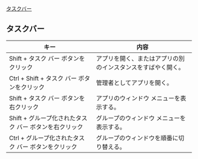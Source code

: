 [タスクバー](https://support.microsoft.com/ja-jp/help/12445/windows-keyboard-shortcuts) <br/>

## タスクバー

|キー|内容|
|---|---|
|Shift + タスク バー ボタンをクリック|アプリを開く、またはアプリの別のインスタンスをすばやく開く。|
|Ctrl + Shift + タスク バー ボタンをクリック|管理者としてアプリを開く。|
|Shift + タスク バー ボタンを右クリック|アプリのウィンドウ メニューを表示する。|
|Shift + グループ化されたタスク バー ボタンを右クリック|グループのウィンドウ メニューを表示する。|
|Ctrl + グループ化されたタスク バー ボタンをクリック|グループのウィンドウを順番に切り替える。|
